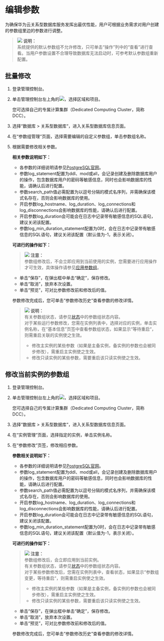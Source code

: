 # 编辑参数<a name="TOPIC_0142028375"></a>

为确保华为云关系型数据库服务发挥出最优性能，用户可根据业务需求对用户创建的参数组里边的参数进行调整。

>![](public_sys-resources/icon-note.gif) **说明：**   
>系统提供的默认参数组不允许修改，只可单击“操作”列中的“查看”进行查看。当用户参数设置不合理导致数据库无法启动时，可参考默认参数组重新配置。  

## 批量修改<a name="s58aa43af74584cb4a56cb9ed879e5778"></a>

1.  登录管理控制台。
2.  单击管理控制台左上角的![](figures/image_0142028501.png)，选择区域和项目。

    您可选择自己的专属计算集群（Dedicated Computing Cluster，简称DCC）。

3.  选择“数据库  \>  关系型数据库“，进入关系型数据库信息页面。
4.  在“参数组管理“页面，选择需要编辑的自定义参数组，单击参数组名称。
5.  根据需要修改相关参数。

    **相关参数说明如下：**

    -   各参数的详细说明请参见[PostgreSQL官网](https://www.postgresql.org/docs/current/static/runtime-config.html)。
    -   参数log\_statement配置为ddl、mod或all，会记录创建及删除数据库用户的操作，包含数据库用户的密码等敏感信息，同时也会影响数据库的性能，请确认后进行配置。
    -   参数search\_path值必需配置为以逗号分隔的模式名序列，并需确保该模式名存在，否则会影响数据库的使用。
    -   开启参数log\_hostname、log\_duration、log\_connections和log\_disconnections会影响数据库的性能，请确认后进行配置。
    -   开启参数log\_duration会可能会在日志中记录带有敏感信息的SQL语句，建议关闭该配置。
    -   参数log\_min\_duration\_statement配置为0时，会在日志中记录带有敏感信息的SQL语句，建议关闭该配置（默认值为-1，表示关闭）。

    **可进行的操作如下：**

    >![](public_sys-resources/icon-notice.gif) **注意：**   
    >参数组修改后，不会立即应用到当前使用的实例，您需要进行应用操作才可生效，具体操作请参见[应用参数组](应用参数组.md)。  

    -   单击“保存”，在弹出框中单击“确定”，保存修改。
    -   单击“取消”，放弃本次设置。
    -   单击“预览”，可对比参数修改前和修改后的值。

    参数修改完成后，您可单击“参数修改历史“查看参数的修改详情。

    >![](public_sys-resources/icon-note.gif) **说明：**   
    >有关参数组状态，请参见[状态](https://support.huaweicloud.com/productdesc-rds/zh-cn_topic_0032472291.html)中的参数组状态内容。  
    >对于某些运行参数修改，您需在实例列表中，选择对应的实例，单击实例名称，在“基本信息”页签中查看参数组状态，如果显示“等待重启“，则需重启关联的实例使之生效。  
    >-   修改主实例的某些参数（如果是主备实例，备实例的参数也会被同步修改），需重启主实例使之生效。  
    >-   修改只读实例的某些参数，需要重启该只读实例使之生效。  


## 修改当前实例的参数组<a name="section192395951913"></a>

1.  登录管理控制台。
2.  单击管理控制台左上角的![](figures/image_0142028501.png)，选择区域和项目。

    您可选择自己的专属计算集群（Dedicated Computing Cluster，简称DCC）。

3.  选择“数据库  \>  关系型数据库“，进入关系型数据库信息页面。
4.  在“实例管理“页面，选择指定的实例，单击实例名称。
5.  在“参数修改“页签，修改相应参数。

    **参数相关说明如下：**

    -   各参数的详细说明请参见[PostgreSQL官网](https://www.postgresql.org/docs/current/static/runtime-config.html)。
    -   参数log\_statement配置为ddl、mod或all，会记录创建及删除数据库用户的操作，包含数据库用户的密码等敏感信息，同时也会影响数据库的性能，请确认后进行配置。
    -   参数search\_path值必需配置为以逗号分隔的模式名序列，并需确保该模式名存在，否则会影响数据库的使用。
    -   开启参数log\_hostname、log\_duration、log\_connections和log\_disconnections会影响数据库的性能，请确认后进行配置。
    -   开启参数log\_duration会可能会在日志中记录带有敏感信息的SQL语句，建议关闭该配置。
    -   参数log\_min\_duration\_statement配置为0时，会在日志中记录带有敏感信息的SQL语句，建议关闭该配置（默认值为-1，表示关闭）。

    **可进行的操作如下：**

    >![](public_sys-resources/icon-notice.gif) **注意：**   
    >参数组修改后，会立即应用到当前实例。  
    >有关参数组状态，请参见[状态](https://support.huaweicloud.com/productdesc-rds/zh-cn_topic_0032472291.html)中的参数组状态内容。  
    >对于某些参数修改后，您需在实例列表中，查看状态，如果显示“参数组变更，等待重启“，则需重启实例使之生效。  
    >-   修改主实例的某些参数（如果是主备实例，备实例的参数也会被同步修改），需重启主实例使之生效。  
    >-   修改只读实例的某些参数，需要重启该只读实例使之生效。  

    -   单击“保存”，在弹出框中单击“确定”，保存修改。
    -   单击“取消”，放弃本次设置。
    -   单击“预览”，可对比参数修改前和修改后的值。

    参数修改完成后，您可单击“参数修改历史“查看参数的修改详情。


